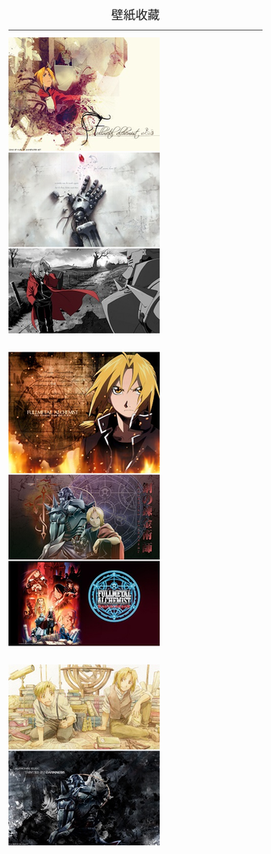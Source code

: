  <link rel="stylesheet" type="text/css" media="all" href="custom.css" />
 
 <center> <font face="微软雅黑" size=5>壁紙收藏</font> </center>
<hr></hr>

<div class="gallery-page">
	<div class="img-list">
		<div class="img-column">
			<a href="https://images3.alphacoders.com/108/108045.jpg" target="_Blank"><img src="img/s/fa.jpg"></a>			
			<a href="https://images2.alphacoders.com/111/111290.jpg" target="_Blank"><img src="img/s/fa-2.jpg"></a> 
			<a href="https://images2.alphacoders.com/737/737550.jpg" target="_Blank"><img src="img/s/fa-7.jpg"></a>
		</div>
		<br><br>
		<div class="img-column">
			<a href="https://images2.alphacoders.com/107/107072.jpg" target="_Blank"><img src="img/s/fa-3.jpg"></a>
			<a href="https://images7.alphacoders.com/729/729209.jpg" target="_Blank"><img src="img/s/fa-1.jpg"></a>
			<a href="https://images4.alphacoders.com/722/722225.jpg" target="_Blank"><img src="img/s/fa-4.jpg"></a>
		</div>
		<br><br>
		<div class="img-column">
			<a href="https://images7.alphacoders.com/331/331095.jpg" target="_Blank"><img src="img/s/fa-5.jpg"></a>
			<a href="https://images.alphacoders.com/107/107203.jpg" target="_Blank"><img src="img/s/fa-6.jpg"></a>
	</div>
</div>
 
